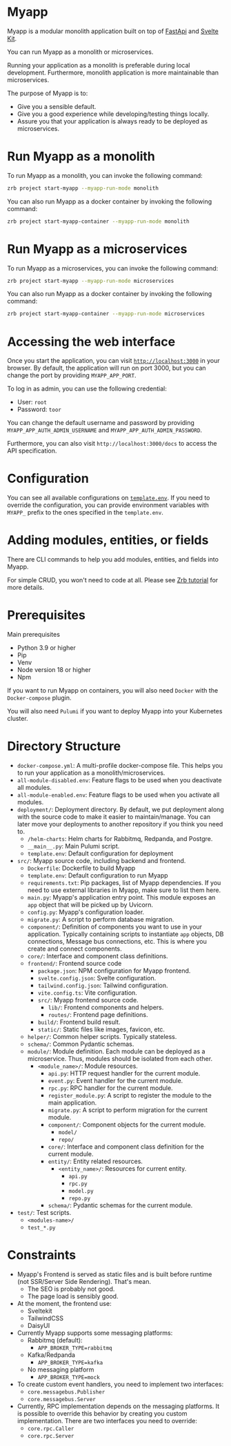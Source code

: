 # Myapp

Myapp is a modular monolith application built on top of [FastApi](https://fastapi.tiangolo.com/) and [Svelte Kit](https://kit.svelte.dev/).

You can run Myapp as a monolith or microservices.

Running your application as a monolith is preferable during local development. Furthermore, monolith application is more maintainable than microservices.

The purpose of Myapp is to:

- Give you a sensible default.
- Give you a good experience while developing/testing things locally.
- Assure you that your application is always ready to be deployed as microservices.


# Run Myapp as a monolith

To run Myapp as a monolith, you can invoke the following command:

```bash
zrb project start-myapp --myapp-run-mode monolith
```

You can also run Myapp as a docker container by invoking the following command:

```bash
zrb project start-myapp-container --myapp-run-mode monolith
```

# Run Myapp as a microservices

To run Myapp as a microservices, you can invoke the following command:

```bash
zrb project start-myapp --myapp-run-mode microservices
```

You can also run Myapp as a docker container by invoking the following command:

```bash
zrb project start-myapp-container --myapp-run-mode microservices
```

# Accessing the web interface

Once you start the application, you can visit [`http://localhost:3000`](http://localhost:3000) in your browser. By default, the application will run on port 3000, but you can change the port by providing `MYAPP_APP_PORT`.

To log in as admin, you can use the following credential:

- User: `root`
- Password: `toor`

You can change the default username and password by providing `MYAPP_APP_AUTH_ADMIN_USERNAME` and `MYAPP_APP_AUTH_ADMIN_PASSWORD`.

Furthermore, you can also visit `http://localhost:3000/docs` to access the API specification.


# Configuration

You can see all available configurations on [`template.env`](src/template.env). If you need to override the configuration, you can provide environment variables with `MYAPP_` prefix to the ones specified in the `template.env`.


# Adding modules, entities, or fields

There are CLI commands to help you add modules, entities, and fields into Myapp.

For simple CRUD, you won't need to code at all. Please see [Zrb tutorial](https://github.com/state-alchemists/zrb/blob/main/docs/tutorials/development-to-deployment-no-code.md) for more details.


# Prerequisites

Main prerequisites

- Python 3.9 or higher
- Pip
- Venv
- Node version 18 or higher
- Npm

If you want to run Myapp on containers, you will also need `Docker` with the `Docker-compose` plugin.

You will also need `Pulumi` if you want to deploy Myapp into your Kubernetes cluster.

# Directory Structure

- `docker-compose.yml`: A multi-profile docker-compose file. This helps you to run your application as a monolith/microservices.
- `all-module-disabled.env`: Feature flags to be used when you deactivate all modules.
- `all-module-enabled.env`: Feature flags to be used when you activate all modules.
- `deployment/`: Deployment directory. By default, we put deployment along with the source code to make it easier to maintain/manage. You can later move your deployments to another repository if you think you need to.
    - `/helm-charts`: Helm charts for Rabbitmq, Redpanda, and Postgre.
    - `__main__.py`: Main Pulumi script.
    - `template.env`: Default configuration for deployment
- `src/`: Myapp source code, including backend and frontend.
    - `Dockerfile`: Dockerfile to build Myapp
    - `template.env`: Default configuration to run Myapp
    - `requirements.txt`: Pip packages, list of Myapp dependencies. If you need to use external libraries in Myapp, make sure to list them here.
    - `main.py`: Myapp's application entry point. This module exposes an `app` object that will be picked up by Uvicorn.
    - `config.py`: Myapp's configuration loader.
    - `migrate.py`: A script to perform database migration.
    - `component/`: Definition of components you want to use in your application. Typically containing scripts to instantiate `app` objects, DB connections, Message bus connections, etc. This is where you create and connect components.
    - `core/`: Interface and component class definitions.
    - `frontend/`: Frontend source code
        - `package.json`: NPM configuration for Myapp frontend.
        - `svelte.config.json`: Svelte configuration.
        - `tailwind.config.json`: Tailwind configuration.
        - `vite.config.ts`: Vite configuration.
        - `src/`: Myapp frontend source code.
            - `lib/`: Frontend components and helpers.
            - `routes/`: Frontend page definitions.
        - `build/`: Frontend build result.
        - `static/`: Static files like images, favicon, etc.
    - `helper/`: Common helper scripts. Typically stateless.
    - `schema/`: Common Pydantic schemas. 
    - `module/`: Module definition. Each module can be deployed as a microservice. Thus, modules should be isolated from each other.
        - `<module_name>/`: Module resources.
            - `api.py`: HTTP request handler for the current module.
            - `event.py`: Event handler for the current module.
            - `rpc.py`: RPC handler for the current module.
            - `register_module.py`: A script to register the module to the main application.
            - `migrate.py`: A script to perform migration for the current module.
            - `component/`: Component objects for the current module.
                - `model/`
                - `repo/`
            - `core/`: Interface and component class definition for the current module.
            - `entity/`: Entity related resources.
                - `<entity_name>/`: Resources for current entity.
                    - `api.py`
                    - `rpc.py`
                    - `model.py`
                    - `repo.py`
            - `schema/`: Pydantic schemas for the current module.
- `test/`: Test scripts.
    - `<modules-name>/`
    - `test_*.py`


# Constraints

- Myapp's Frontend is served as static files and is built before runtime (not SSR/Server Side Rendering). That's mean.
    - The SEO is probably not good.
    - The page load is sensibly good.
- At the moment, the frontend use:
    - Sveltekit
    - TailwindCSS
    - DaisyUI
- Currently Myapp supports some messaging platforms:
    - Rabbitmq (default):
        - `APP_BROKER_TYPE=rabbitmq`
    - Kafka/Redpanda
        - `APP_BROKER_TYPE=kafka`
    - No messaging platform
        - `APP_BROKER_TYPE=mock`
- To create custom event handlers, you need to implement two interfaces:
    - `core.messagebus.Publisher`
    - `core.messagebus.Server`
- Currently, RPC implementation depends on the messaging platforms. It is possible to override this behavior by creating you custom implementation. There are two interfaces you need to override:
    - `core.rpc.Caller`
    - `core.rpc.Server`
